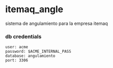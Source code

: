 itemaq_angle
============

sistema de angulamiento para la empresa itemaq

### db credentials
```
user: acme
password: $ACME_INTERNAL_PASS
database: angulamiento
port: 3306
```
